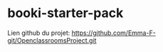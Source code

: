 # booki-starter-pack

Lien github du projet:
https://github.com/Emma-F-git/OpenclassroomsProject.git
